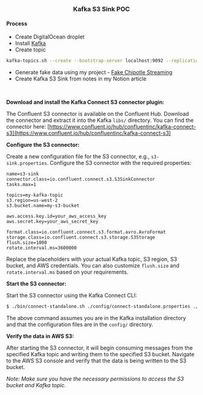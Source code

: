 <h3 align="center">Kafka S3 Sink POC</h3>

#### Process

* Create DigitalOcean droplet
* Install [Kafka](https://tecadmin.net/how-to-install-apache-kafka-on-ubuntu-22-04/)
* Create topic

```bash
kafka-topics.sh --create --bootstrap-server localhost:9092 --replication-factor 1 --partition 1 --topic orders
```

* Generate fake data using my project - [Fake Chipotle Streaming](https://github.com/kadekillary/fake-chipotle-streaming)
* Create Kafka S3 Sink from notes in my Notion article

<br>

**Download and install the Kafka Connect S3 connector plugin:**

The Confluent S3 connector is available on the Confluent Hub. Download the connector and extract it into the Kafka `libs/` directory. You can find the connector here: [https://www.confluent.io/hub/confluentinc/kafka-connect-s3](https://www.confluent.io/hub/confluentinc/kafka-connect-s3)

**Configure the S3 connector:**

Create a new configuration file for the S3 connector, e.g., `s3-sink.properties`. Configure the S3 connector with the required properties:

```
name=s3-sink
connector.class=io.confluent.connect.s3.S3SinkConnector
tasks.max=1

topics=my-kafka-topic
s3.region=us-west-2
s3.bucket.name=my-s3-bucket

aws.access.key.id=your_aws_access_key
aws.secret.key=your_aws_secret_key

format.class=io.confluent.connect.s3.format.avro.AvroFormat
storage.class=io.confluent.connect.s3.storage.S3Storage
flush.size=1000
rotate.interval.ms=3600000
```

Replace the placeholders with your actual Kafka topic, S3 region, S3 bucket, and AWS credentials. You can also customize `flush.size` and `rotate.interval.ms` based on your requirements.

**Start the S3 connector:**

Start the S3 connector using the Kafka Connect CLI:

```bash
$ ./bin/connect-standalone.sh ./config/connect-standalone.properties ./config/s3-sink.properties
```

The above command assumes you are in the Kafka installation directory and that the configuration files are in the `config/` directory.

**Verify the data in AWS S3:**

After starting the S3 connector, it will begin consuming messages from the specified Kafka topic and writing them to the specified S3 bucket. Navigate to the AWS S3 console and verify that the data is being written to the S3 bucket.

*Note: Make sure you have the necessary permissions to access the S3 bucket and Kafka topic.*
